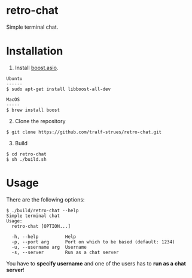 # retro-chat
Simple terminal chat.

# Installation
1. Install [boost.asio](https://think-async.com/Asio/).

```Shell
Ubuntu
------
$ sudo apt-get install libboost-all-dev

MacOS
-----
$ brew install boost
```

2. Clone the repository

```Shell
$ git clone https://github.com/tralf-strues/retro-chat.git
```

3. Build

```Shell
$ cd retro-chat
$ sh ./build.sh
```

# Usage
There are the following options:
```Shell
$ ./build/retro-chat --help
Simple terminal chat
Usage:
  retro-chat [OPTION...]

  -h, --help          Help
  -p, --port arg      Port on which to be based (default: 1234)
  -u, --username arg  Username
  -s, --server        Run as a chat server
```

You have to **specify username** and one of the users has to **run as a chat server**!